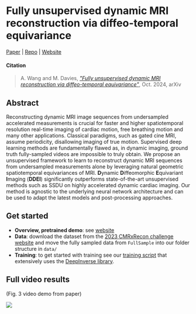 # Fully unsupervised dynamic MRI reconstruction via diffeo-temporal equivariance

[Paper](https://arxiv.org/abs/2410.08646) | [Repo](https://github.com/Andrewwango/ddei) | [Website](https://andrewwango.github.io/ddei)

#### Citation

> A. Wang and M. Davies, [_"Fully unsupervised dynamic MRI reconstruction via diffeo-temporal equivariance"_](https://arxiv.org/abs/2410.08646), Oct. 2024, arXiv

## Abstract

Reconstructing dynamic MRI image sequences from undersampled accelerated measurements is crucial for faster and higher spatiotemporal resolution real-time imaging of cardiac motion, free breathing motion and many other applications. Classical paradigms, such as gated cine MRI, assume periodicity, disallowing imaging of true motion. Supervised deep learning methods are fundamentally flawed as, in dynamic imaging, ground truth fully-sampled videos are impossible to truly obtain. We propose an unsupervised framework to learn to reconstruct dynamic MRI sequences from undersampled measurements alone by leveraging natural geometric spatiotemporal equivariances of MRI. **D**ynamic **D**iffeomorphic **E**quivariant **I**maging (**DDEI**) significantly outperforms state-of-the-art unsupervised methods such as SSDU on highly accelerated dynamic cardiac imaging. Our method is agnostic to the underlying neural network architecture and can be used to adapt the latest models and post-processing approaches.

## Get started

- **Overview, pretrained demo**: see [website](https://andrewwango.github.io/ddei)
- **Data**: download the dataset from the [2023 CMRxRecon challenge website](https://www.synapse.org/Synapse:syn51471091/wiki/622170) and move the fully sampled data from `FullSample` into our folder structure in `data/`
- **Training**: to get started with training see our [training script](train.py) that extensively uses the [DeepInverse library](https://deepinv.github.io/).

## Full video results

(Fig. 3 video demo from paper)

![](img/results_fig_1.gif)
